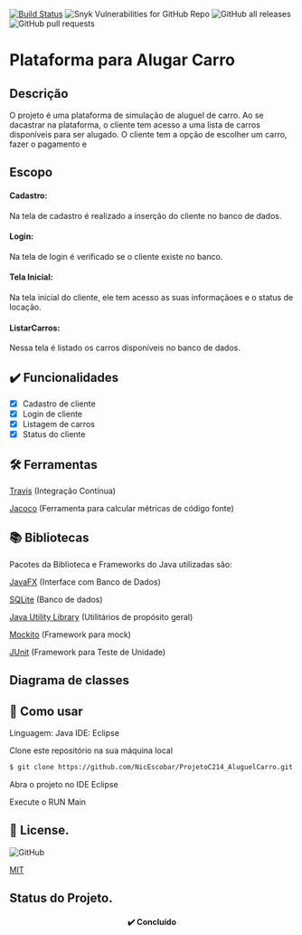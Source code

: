 [![Build Status](https://travis-ci.com/NicEscobar/ProjetoC214_AluguelCarro.svg?branch=main)](https://travis-ci.com/NicEscobar/ProjetoC214_AluguelCarro)
![Snyk Vulnerabilities for GitHub Repo](https://img.shields.io/snyk/vulnerabilities/github/NicEscobar/ProjetoC214_AluguelCarro)
![GitHub all releases](https://img.shields.io/github/downloads/NicEscobar/ProjetoC214_AluguelCarro/total)
![GitHub pull requests](https://img.shields.io/github/issues-pr/NicEscobar/ProjetoC214_AluguelCarro)

# Plataforma para Alugar Carro

## Descrição

O projeto é uma plataforma de simulação de aluguel de carro.
Ao se dacastrar na plataforma, o cliente tem acesso a uma lista de carros disponíveis para ser alugado. O cliente tem a opção de escolher um carro, fazer o pagamento e

## Escopo

#### Cadastro:

Na tela de cadastro é realizado a inserção do cliente no banco de dados.

#### Login:

Na tela de login é verificado se o cliente existe no banco.

#### Tela Inicial:

Na tela inicial do cliente, ele tem acesso as suas informaçãoes e o status de locação.

#### ListarCarros:

Nessa tela é listado os carros disponíveis no banco de dados.

## :heavy_check_mark: Funcionalidades

-   [x] Cadastro de cliente
-   [x] Login de cliente
-   [x] Listagem de carros
-   [x] Status do cliente

## 🛠️ Ferramentas

[Travis](https://travis-ci.org/) (Integração Contínua)

[Jacoco](https://www.jacoco.org/jacoco/trunk/doc/) (Ferramenta para calcular métricas de código fonte)

## 📚 Bibliotecas

Pacotes da Biblioteca e Frameworks do Java utilizadas são:

[JavaFX](https://openjfx.io/) (Interface com Banco de Dados)

[SQLite](https://www.sqlite.org/) (Banco de dados)

[Java Utility Library](https://docs.oracle.com/javase/8/docs/api/java/util/package-summary.html) (Utilitários de propósito geral)

[Mockito](https://site.mockito.org/) (Framework para mock)

[JUnit](https://junit.org/junit5/) (Framework para Teste de Unidade)

## Diagrama de classes

## 📃 Como usar

Linguagem: Java
IDE: Eclipse

Clone este repositório na sua máquina local

```bash
$ git clone https://github.com/NicEscobar/ProjetoC214_AluguelCarro.git
```

Abra o projeto no IDE Eclipse

Execute o RUN Main

## 📜 License.

![GitHub](https://img.shields.io/github/license/NicEscobar/ProjetoC214_AluguelCarro)

[MIT](https://choosealicense.com/licenses/mit/)

## Status do Projeto.

<h4 🚧 align="center"> 
	✔️ Concluído
</h4>
